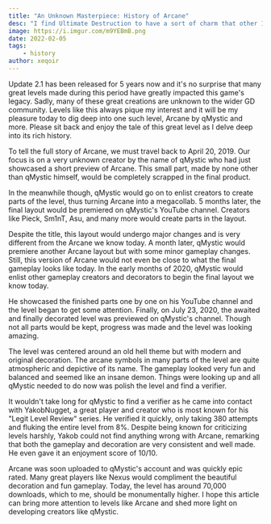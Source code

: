```yaml
---
title: "An Unknown Masterpiece: History of Arcane"
desc: "I find Ultimate Destruction to have a sort of charm that other 1.0 levels don't have."
image: https://i.imgur.com/m9YEBmB.png
date: 2022-02-05
tags:
    - history
author: xeqoir
---
```


Update 2.1 has been released for 5 years now and it's no surprise that many great levels made during this period have greatly impacted this game's legacy. Sadly, many of these great creations are unknown to the wider GD community. Levels like this always pique my interest and it will be my pleasure today to dig deep into one such level, Arcane by qMystic and more. Please sit back and enjoy the tale of this great level as I delve deep into its rich history.

To tell the full story of Arcane, we must travel back to April 20, 2019. Our focus is on a very unknown creator by the name of qMystic who had just showcased a short preview of Arcane. This small part, made by none other than qMystic himself, would be completely scrapped in the final product.

In the meanwhile though, qMystic would go on to enlist creators to create parts of the level, thus turning Arcane into a megacollab. 5 months later, the final layout would be premiered on qMystic's YouTube channel. Creators like Pieck, Sm1nT, Asu, and many more would create parts in the layout.

Despite the title, this layout would undergo major changes and is very different from the Arcane we know today. A month later, qMystic would premiere another Arcane layout but with some minor gameplay changes. Still, this version of Arcane would not even be close to what the final gameplay looks like today. In the early months of 2020, qMystic would enlist other gameplay creators and decorators to begin the final layout we know today.

He showcased the finished parts one by one on his YouTube channel and the level began to get some attention. Finally, on July 23, 2020, the awaited and finally decorated level was previewed on qMystic's channel. Though not all parts would be kept, progress was made and the level was looking amazing.

The level was centered around an old hell theme but with modern and original decoration. The arcane symbols in many parts of the level are quite atmospheric and depictive of its name. The gameplay looked very fun and balanced and seemed like an insane demon. Things were looking up and all qMystic needed to do now was polish the level and find a verifier.

It wouldn't take long for qMystic to find a verifier as he came into contact with YakobNugget, a great player and creator who is most known for his "Legit Level Review" series. He verified it quickly, only taking 380 attempts and fluking the entire level from 8%. Despite being known for criticizing levels harshly, Yakob could not find anything wrong with Arcane, remarking that both the gameplay and decoration are very consistent and well made. He even gave it an enjoyment score of 10/10.

Arcane was soon uploaded to qMystic's account and was quickly epic rated. Many great players like Nexus would compliment the beautiful decoration and fun gameplay. Today, the level has around 70,000 downloads, which to me, should be monumentally higher. I hope this article can bring more attention to levels like Arcane and shed more light on developing creators like qMystic.